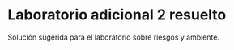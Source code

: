 # Laboratorio adicional 2 resuelto

Solución sugerida para el laboratorio sobre riesgos y ambiente.
